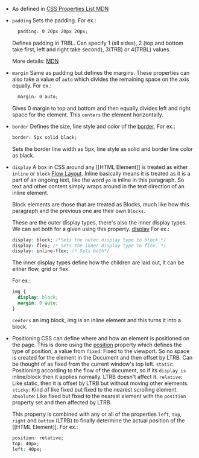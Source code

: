 - As defined in [CSS Properties List MDN](https://developer.mozilla.org/en-US/docs/Web/CSS/Reference)
- ``padding``
  Sets the padding.
  For ex.:
  ```css
    padding: 0 20px 20px 20px;
  ```
  Defines padding in TRBL. 
  Can specify 1 (all sides), 2 (top and bottom take first, left and right take second), 3(TRB) or 4(TRBL) values.
  
  More details: [MDN](https://developer.mozilla.org/en-US/docs/Web/CSS/padding#syntax)
- ``margin``
  Same as padding but defines the margins.
  These properties can also take a value of ``auto`` which divides the remaining space on the axis equally.
  For ex.:
  ```css
    margin: 0 auto;
  ```
  Gives 0 margin to top and bottom and then equally divides left and right space for the element.
  This ``centers`` the element horizontally.
- ``border``
  Defines the size, line style and color of the [border](https://developer.mozilla.org/en-US/docs/Web/CSS/display).
  For ex.:
  ```css
  border: 5px solid black;
  ```
  Sets the border line width as 5px, line style as solid and border line color as black.
- ``display``
  A box in CSS around any [[HTML Element]] is treated as either ``inline`` or ``block`` [Flow Layout](https://developer.mozilla.org/en-US/docs/Web/CSS/CSS_flow_layout).
  Inline basically means it is treated as it is a part of an ongoing text, like the word ``yo`` is inline in this paragraph. So text and other content simply wraps around in the text direction of an inline element.
  
  Block elements are those that are treated as Blocks, much like how this paragraph and the previous one are their own ``Blocks``.
  
  These are the outer display types, there's also the inner display types. We can set both for a given using this property. [display](https://developer.mozilla.org/en-US/docs/Web/CSS/display)
  For ex.:
  ```css
  display: block; /*Sets the outer display type to block.*/
  display: flex; /* Sets the inner display type to flex. */
  display: inline-flex; /* Sets both*/
  ```
  The inner display types define how the children are laid out, it can be either flow, grid or flex.
  
  For ex.:
  ```css
  img {
    display: block;
    margin: 0 auto;
  }
  ```
  ``centers`` an img block, img is an inline element and this turns it into a block.
- Positioning
  CSS can define where and how an element is positioned on the page. This is done using the [position](https://developer.mozilla.org/en-US/docs/Web/CSS/position) property which defines the type of position, a value from 
  ``fixed``: Fixed to the viewport. So no space is created for the element in the Document and then offset by LTRB. Can be thought of as fixed from the current window's top left.
  ``static``: Positioning according to the flow of the document, so if its ``display is ``inline/block then it applies normally. LTRB doesn't affect it.
  ``relative``: Like static, then it is offset by LTRB but without moving other elements.
  ``sticky``: Kind of like fixed but fixed to the nearest scrolling element.
  ``absolute``: Like fixed but fixed to the nearest element with the ``position`` property set and then affected by LTRB. 
  
  This property is combined with any or all of the properties ``left``, ``top``, ``right`` and ``bottom`` (LTRB) to finally determine the actual position of the [[HTML Element]].
  For ex.:
  ```css
  position: relative;
  top: 40px; 
  left: 40px;
  ```